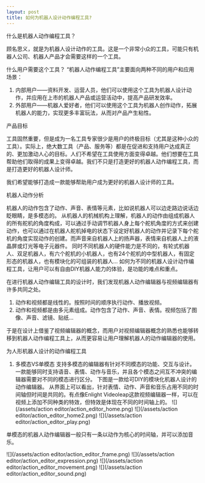 ```yaml
---
layout: post
title: 如何为机器人设计动作编程工具?
---
```


什么是机器人动作编程工具？

顾名思义，就是为机器人设计动作的工具。这是一个非常小众的工具，可能只有机器人公司、机器人产品才会需要这样的一个工具。

什么用户需要这个工具？
“机器人动作编程工具”主要面向两种不同的用户和应用场景：
1. 内部用户——资料开发、运营人员，他们可以使用这个工具为机器人设计动作，并应用在上市的机器人产品或运营活动中，提高产品研发效率。
2. 外部用户——机器人爱好者，他们可以使用这个工具为机器人创作动作，拓展机器人的能力，实现更多丰富玩法，从而对产品产生粘性。

产品目标

工具固然重要，但是成为一名工具专家很少是用户的终极目标（尤其是这种小众的工具）。实际上，绝大数工具（产品、服务等）都是在促进和支持用户达成真正的、更加激动人心的目标。人们不希望在工具使用方面变得卓越。他们想要在工具帮助他们取得的成果上变得卓越。我们不只是打造更好的机器人动作编程工具，而是打造更好的机器人设计师。

我们希望能够打造成一款能够帮助用户成为更好的机器人设计师的工具。

机器人动作分析

机器人的动作包含了动作、声音、表情等元素，比如说机器人可以边走路边说话边眨眼睛，是多模态的。
从机器人的机械机构上理解，机器人的动作由组成机器人的所有舵机的角度构成，可以通过手动调节机器人身上每个舵机角度的方式来创建动作，也可以通过在机器人舵机掉电的状态下设定好机器人的动作并记录下每个舵机的角度实现动作的创建。而声音来自机器人上的扬声器，表情来自机器人上的液晶屏或灯光等电子元器件。
同时不同机器人的硬件能力是不同的，有轮式机器人、双足机器人，有六个舵机的小机器人，也有24个舵机的中型机器人，有固定形态的机器人，也有模块化的可组装的机器人...
如何为不同的机器人设计动作编程工具，让用户可以有自由DIY机器人能力的体验，是功能的难点和重点。

在进行机器人动作编辑工具的设计时，我们发现机器人动作编辑器与视频编辑器有许多共同之处。
1. 动作和视频都是线性的。按照时间的顺序执行动作、播放视频。
2. 动作和视频都是由多元素组成。动作包含了动作、声音、表情。视频包括了图像、声音、滤镜、贴纸...

于是在设计上借鉴了视频编辑器的概念，而用户对视频编辑器概念的熟悉也能够转移到机器人动作编程工具上，从而更容易让用户理解机器人的动作编辑器的使用。

为人形机器人设计的动作编程工具
1. 多模态VS单模态
支持多模态的编辑器有针对不同模态的功能、交互与设计。一款能够同时支持语音、表情、动作与音乐，并且各个模态之间互不冲突的编辑器需要对不同的模态进行区分。
下图是一款给可DIY的模块化机器人设计的动作编辑器。
从界面上可以看出，针对表情、动作、声音和音乐占用不同的时间轴但时间是共同的。有点像Enlight Videoleap这款视频编辑器一样，可以在视频上添加不同种类的特效，但特效是体现在不同的时间轴上的。
![](/assets/action editor/action_editor_home.png)
![](/assets/action editor/action_editor_home2.png)
![](/assets/action editor/action_editor_play.png)

单模态的机器人动作编辑器一般只有一条以动作为核心的时间轴，并可以添加音乐。

![](/assets/action editor/action_editor_frame.png)
![](/assets/action editor/action_editor_expression.png)
![](/assets/action editor/action_editor_movement.png)
![](/assets/action editor/action_editor_sound.png)




